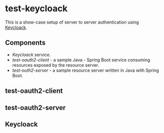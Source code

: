 test-keycloack
==============

This is a show-case setup of server to server authentication
using [Keycloack](https://www.keycloak.org).

Components
----------

-   *Keycloack* service.
-   *test-oauth2-client* - a sample Java - Spring Boot service
    consuming resources exposed by the resource server.
-   *test-outh2-server* - a sample resource server written in
    Java with Spring Boot.

test-oauth2-client
------------------

test-oauth2-server
------------------

Keycloack
---------
